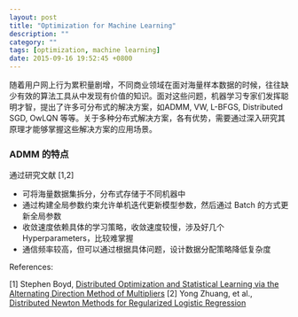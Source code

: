 ```yaml
---
layout: post
title: "Optimization for Machine Learning"
description: ""
category: ""
tags: [optimization, machine learning]
date: 2015-09-16 19:52:45 +0800
---
```


随着用户网上行为累积量剧增，不同商业领域在面对海量样本数据的时候，往往缺少有效的算法工具从中发现有价值的知识。面对这些问题，机器学习专家们发挥聪明才智，提出了许多可分布式的解决方案，如ADMM, VW, L-BFGS, Distributed SGD, OwLQN 等等。关于多种分布式解决方案，各有优势，需要通过深入研究其原理才能够掌握这些解决方案的应用场景。

### ADMM 的特点

通过研究文献 [1,2]

+ 可将海量数据集拆分，分布式存储于不同机器中
+ 通过构建全局参数约束允许单机迭代更新模型参数，然后通过 Batch 的方式更新全局参数
+ 收敛速度依赖具体的学习策略，收敛速度较慢，涉及好几个 Hyperparameters，比较难掌握
+ 通信频率较高，但可以通过根据具体问题，设计数据分配策略降低复杂度


References:

[1] Stephen Boyd, [Distributed Optimization and Statistical Learning via the Alternating Direction Method of Multipliers](https://web.stanford.edu/~boyd/papers/pdf/admm_distr_stats.pdf)
[2] Yong Zhuang, et al., [Distributed Newton Methods for Regularized Logistic Regression](https://www.csie.ntu.edu.tw/~cjlin/papers/mpi-liblinear/distributed_tron.pdf)
